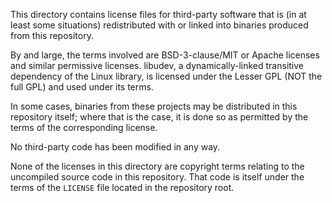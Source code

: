This directory contains license files for third-party software that is
(in at least some situations) redistributed with or linked into binaries produced
from this repository.

By and large, the terms involved are BSD-3-clause/MIT or Apache licenses and similar
permissive licenses. libudev, a dynamically-linked transitive dependency of the Linux library,
is licensed under the Lesser GPL (NOT the full GPL) and used under its terms.

In some cases, binaries from these projects may be distributed in this repository itself;
where that is the case, it is done so as permitted by the terms of the corresponding license.

No third-party code has been modified in any way.

None of the licenses in this directory are copyright terms relating to the uncompiled source
code in this repository. That code is itself under the terms of the `LICENSE` file located
in the repository root.
